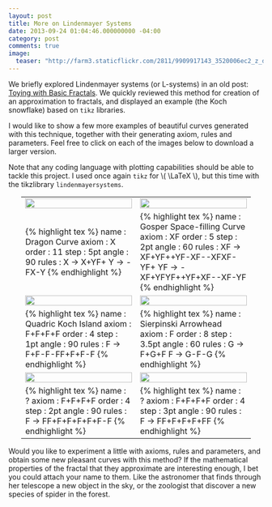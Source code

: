 ```yaml
---
layout: post
title: More on Lindenmayer Systems
date: 2013-09-24 01:04:46.000000000 -04:00
category: post
comments: true
image:
  teaser: "http://farm3.staticflickr.com/2811/9909917143_3520006ec2_z_d.jpg"
---
```



We briefly explored Lindenmayer systems (or L-systems) in an old post: <a href="http://blancosilva.wordpress.com/2011/01/28/toying-with-basic-fractals/">Toying with Basic Fractals</a>.   We quickly reviewed this method for creation of an approximation to fractals, and displayed an example (the Koch snowflake) based on `tikz` libraries.

I would like to show a few more examples of beautiful curves generated with this technique, together with their generating axiom, rules and parameters.  Feel free to click on each of the images below to download a larger version.

Note that any coding language with plotting capabilities should be able to tackle this project.  I used once again `tikz` for \\( \LaTeX \\), but this time with the tikzlibrary `lindenmayersystems`.

<table style="margin-left:auto;margin-right:auto;width:90%;border:0 white;">
<tr>
<td style="width:50%;border:0 white;vertical-align:middle;">
<a href="http://farm3.staticflickr.com/2808/9909917233_ae428083cb_d.jpg"><img src="http://farm3.staticflickr.com/2808/9909917233_ae428083cb_d.jpg" width="100%" /></a>
</td>
<td style="width:50%;border:0 white;vertical-align:middle;">
<a href="http://farm3.staticflickr.com/2811/9909917143_3520006ec2_z_d.jpg"><img src="http://farm3.staticflickr.com/2811/9909917143_3520006ec2_z_d.jpg" width="100%" /></a>
</td>
</tr>
<tr>
<td style="width:50%;border:0 white;">
{% highlight tex %}
name  : Dragon Curve
axiom : X
order : 11
step  : 5pt
angle : 90
rules :
        X -> X+YF+
        Y -> -FX-Y
{% endhighlight %}
</td>
<td style="width:50%;border:0 white;">
{% highlight tex %}
name  : Gosper Space-filling Curve
axiom : XF
order : 5
step  : 2pt
angle : 60
rules :
	XF -> XF+YF++YF-XF--XFXF-YF+
	YF -> -XF+YFYF++YF+XF--XF-YF
{% endhighlight %}
</td>
</tr>
<tr>
<td style="width:50%;border:0 white;vertical-align:middle;">
<a href="http://farm6.staticflickr.com/5549/9909916673_15bdd618fe_d.jpg"><img src="http://farm6.staticflickr.com/5549/9909916673_15bdd618fe_d.jpg" width="100%" /></a>
</td>
<td style="width:50%;border:0 white;vertical-align:middle;">
<a href="http://farm3.staticflickr.com/2874/9909747095_500419ca52_d.jpg"><img src="http://farm3.staticflickr.com/2874/9909747095_500419ca52_d.jpg" width="100%" /></a>
</td>
</tr>
<tr>
<td style="width:50%;border:0 white;">
{% highlight tex %}
name  : Quadric Koch Island
axiom : F+F+F+F
order : 4
step  : 1pt
angle : 90
rules :
        F -> F+F-F-FF+F+F-F
{% endhighlight %}
</td>
<td style="width:50%;border:0 white;">
{% highlight tex %}
name  : Sierpinski Arrowhead
axiom : F
order : 8
step  : 3.5pt
angle : 60
rules :
        G -> F+G+F
        F -> G-F-G
{% endhighlight %}
</td>
</tr>
<tr>
<td style="width:50%;border:0 white;vertical-align:middle;">
<a href="http://farm4.staticflickr.com/3696/9915286545_2f7813f4a8_d.jpg"><img src="http://farm4.staticflickr.com/3696/9915286545_2f7813f4a8_d.jpg" width="100%" /></a>
</td>
<td style="width:50%;border:0 white;vertical-align:middle;">
<a href="http://farm3.staticflickr.com/2849/9915456673_38a82dfeb5_d.jpg"><img src="http://farm3.staticflickr.com/2849/9915456673_38a82dfeb5_d.jpg" width="100%" /></a>
</td>
</tr>
<tr>
<td style="width:50%;border:0 white;">
{% highlight tex %}
name  : ?
axiom : F+F+F+F
order : 4
step  : 2pt
angle : 90
rules :
        F -> FF+F+F+F+F+F-F
{% endhighlight %}
</td>
<td style="width:50%;border:0 white;">
{% highlight tex %}
name  : ?
axiom : F+F+F+F
order : 4
step  : 3pt
angle : 90
rules :
        F -> FF+F+F+F+FF
{% endhighlight %}
</td>
</tr>
</table>

Would you like to experiment a little with axioms, rules and parameters, and obtain some new pleasant curves with this method?  If the mathematical properties of the fractal that they approximate are interesting enough, I bet you could attach your name to them.  Like the astronomer that finds through her telescope a new object in the sky, or the zoologist that discover a new species of spider in the forest.

